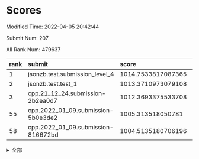 # Scores

Modified Time: 2022-04-05 20:42:44

Submit Num: 207

All Rank Num: 479637

| rank |               submit               |       score        |       sigma        | pk_num |
| :--- | :--------------------------------- | :----------------- | :----------------- | :----- |
| 1    | jsonzb.test.submission_level_4     | 1014.7533817087365 | 0.8235669963270087 | 9266   |
| 2    | jsonzb.test.test_1                 | 1013.3710973079108 | 0.7979342403226299 | 9268   |
| 3    | cpp.21_12_24.submission-2b2ea0d7   | 1012.3693375533708 | 0.7997168809246695 | 9264   |
| 55   | cpp.2022_01_09.submission-5b0e3de2 | 1005.313518050781  | 0.7070440399168246 | 9263   |
| 58   | cpp.2022_01_09.submission-816672bd | 1004.5135180706196 | 0.7162927854314424 | 9268   |


<details>
<summary>全部</summary>

| rank |                 submit                 |       score        |       sigma        | pk_num |
| :--- | :------------------------------------- | :----------------- | :----------------- | :----- |
| 1    | jsonzb.test.submission_level_4         | 1014.7533817087365 | 0.8235669963270087 | 9266   |
| 2    | jsonzb.test.test_1                     | 1013.3710973079108 | 0.7979342403226299 | 9268   |
| 3    | cpp.21_12_24.submission-2b2ea0d7       | 1012.3693375533708 | 0.7997168809246695 | 9264   |
| 4    | gobigger.level_3.submission_level_3_8  | 1011.9079937073357 | 0.7760591015557478 | 9267   |
| 5    | gobigger.level_3.submission_level_3_2  | 1011.8157903945961 | 0.7769581077409424 | 9264   |
| 6    | gobigger.level_3.submission_level_3_4  | 1011.6303511898725 | 0.7897109459380407 | 9274   |
| 7    | gobigger.level_3.submission_level_3_19 | 1011.5542838705019 | 0.761981052981661  | 9276   |
| 8    | gobigger.level_3.submission_level_3_46 | 1011.4516942047198 | 0.7708903704954726 | 9270   |
| 9    | gobigger.level_3.submission_level_3_43 | 1011.4449800704667 | 0.7688965460109769 | 9270   |
| 10   | gobigger.level_3.submission_level_3_12 | 1011.4016268522548 | 0.7586276805708059 | 9272   |
| 11   | gobigger.level_3.submission_level_3_13 | 1011.3818360976857 | 0.7796032131252352 | 9273   |
| 12   | gobigger.level_3.submission_level_3_22 | 1011.3492844713764 | 0.7838149275077284 | 9269   |
| 13   | gobigger.level_3.submission_level_3_18 | 1011.2221247507792 | 0.7786706142978317 | 9268   |
| 14   | gobigger.level_3.submission_level_3_17 | 1011.0156879222786 | 0.7747053778184549 | 9270   |
| 15   | gobigger.level_3.submission_level_3_36 | 1011.0118405220641 | 0.7926155204073473 | 9271   |
| 16   | gobigger.level_3.submission_level_3_39 | 1010.8946750470385 | 0.7580203287555999 | 9268   |
| 17   | gobigger.level_3.submission_level_3_10 | 1010.8718976415953 | 0.757413190454707  | 9265   |
| 18   | gobigger.level_3.submission_level_3_20 | 1010.7416693366838 | 0.7775890188792548 | 9267   |
| 19   | gobigger.level_3.submission_level_3_41 | 1010.7245782209548 | 0.7676350887882815 | 9267   |
| 20   | gobigger.level_3.submission_level_3_5  | 1010.5374299654563 | 0.7637041822571952 | 9267   |
| 21   | gobigger.level_3.submission_level_3_35 | 1010.5069010811258 | 0.7736979575471895 | 9269   |
| 22   | gobigger.level_3.submission_level_3_38 | 1010.5039425254165 | 0.773003226275727  | 9262   |
| 23   | gobigger.level_3.submission_level_3_40 | 1010.5029836580435 | 0.7774131616488522 | 9271   |
| 24   | gobigger.level_3.submission_level_3_3  | 1010.434900755583  | 0.7401418377499983 | 9267   |
| 25   | gobigger.level_3.submission_level_3_21 | 1010.4018833006741 | 0.7635207577029794 | 9273   |
| 26   | gobigger.level_3.submission_level_3_49 | 1010.3166121149844 | 0.7765588990955727 | 9270   |
| 27   | gobigger.level_3.submission_level_3_45 | 1010.2657762203886 | 0.7472994078104432 | 9268   |
| 28   | gobigger.level_3.submission_level_3_47 | 1010.260606147977  | 0.7842591732586662 | 9272   |
| 29   | gobigger.level_3.submission_level_3_27 | 1010.1820769697837 | 0.7613220248911992 | 9267   |
| 30   | gobigger.level_3.submission_level_3_14 | 1010.0571970620672 | 0.7673555403105023 | 9264   |
| 31   | gobigger.level_3.submission_level_3_25 | 1010.0240100361574 | 0.7632452512997081 | 9274   |
| 32   | gobigger.level_3.submission_level_3_7  | 1009.8153867820038 | 0.7564399514453426 | 9266   |
| 33   | gobigger.level_3.submission_level_3_37 | 1009.7431776640075 | 0.7602737628206298 | 9271   |
| 34   | gobigger.level_3.submission_level_3_28 | 1009.4178370639448 | 0.7640751659358859 | 9270   |
| 35   | gobigger.level_3.submission_level_3_29 | 1009.3956020803523 | 0.7673192187796342 | 9269   |
| 36   | gobigger.level_3.submission_level_3_11 | 1009.3362725007391 | 0.7605809697356333 | 9272   |
| 37   | gobigger.level_3.submission_level_3_1  | 1009.2448889334128 | 0.7496266000988465 | 9265   |
| 38   | gobigger.level_3.submission_level_3_26 | 1009.229331622235  | 0.7469210868350766 | 9264   |
| 39   | gobigger.level_3.submission_level_3_31 | 1009.1613682041962 | 0.7410014118427929 | 9267   |
| 40   | gobigger.level_3.submission_level_3_16 | 1008.9768520771938 | 0.747303729259306  | 9267   |
| 41   | gobigger.level_3.submission_level_3_15 | 1008.9728311757398 | 0.7358742128869359 | 9268   |
| 42   | gobigger.level_3.submission_level_3_34 | 1008.9053642133629 | 0.7457735946181846 | 9263   |
| 43   | gobigger.level_3.submission_level_3_32 | 1008.8996824937915 | 0.7406974867543619 | 9268   |
| 44   | gobigger.level_3.submission_level_3_48 | 1008.8845852338961 | 0.7552885279174633 | 9272   |
| 45   | gobigger.level_3.submission_level_3_42 | 1008.8826341440345 | 0.7664410361987197 | 9270   |
| 46   | gobigger.level_3.submission_level_3_30 | 1008.8503628523633 | 0.7382599321083644 | 9265   |
| 47   | gobigger.level_3.submission_level_3_33 | 1008.8222248773512 | 0.7468225056731047 | 9262   |
| 48   | gobigger.level_3.submission_level_3_24 | 1008.6937643422239 | 0.7364788722212361 | 9272   |
| 49   | gobigger.level_3.submission_level_3_6  | 1008.6814437734325 | 0.7419142881193685 | 9268   |
| 50   | gobigger.level_3.submission_level_3_9  | 1008.5141876438302 | 0.7476352481320352 | 9271   |
| 51   | gobigger.level_3.submission_level_3_44 | 1008.3804502125063 | 0.7468549538496473 | 9269   |
| 52   | gobigger.level_3.submission_level_3_0  | 1008.341320259487  | 0.7696818682356358 | 9269   |
| 53   | gobigger.level_3.submission_level_3_23 | 1008.2029075355338 | 0.7381998407167079 | 9266   |
| 54   | gobigger.level_1.submission_level_1_42 | 1005.9624465702738 | 0.7267951832610685 | 9268   |
| 55   | cpp.2022_01_09.submission-5b0e3de2     | 1005.313518050781  | 0.7070440399168246 | 9263   |
| 56   | gobigger.level_1.submission_level_1_32 | 1004.9250521091086 | 0.7297559868667842 | 9268   |
| 57   | gobigger.level_1.submission_level_1_2  | 1004.7376565434769 | 0.7250844529276678 | 9269   |
| 58   | cpp.2022_01_09.submission-816672bd     | 1004.5135180706196 | 0.7162927854314424 | 9268   |
| 59   | gobigger.level_1.submission_level_1_7  | 1004.3281807535199 | 0.7120428500704401 | 9264   |
| 60   | gobigger.level_1.submission_level_1_26 | 1004.3184409058397 | 0.7145577873453481 | 9269   |
| 61   | gobigger.level_1.submission_level_1_17 | 1004.278076010613  | 0.7141142572811883 | 9274   |
| 62   | gobigger.level_1.submission_level_1_36 | 1004.2597758672595 | 0.71203245869374   | 9271   |
| 63   | gobigger.level_1.submission_level_1_48 | 1004.2492768058871 | 0.7134454888457442 | 9264   |
| 64   | gobigger.level_1.submission_level_1_37 | 1004.1896998505721 | 0.7143215393734367 | 9271   |
| 65   | gobigger.level_1.submission_level_1_34 | 1004.0900166509466 | 0.7284450615369864 | 9268   |
| 66   | gobigger.level_1.submission_level_1_38 | 1004.0264345424782 | 0.7111668572144066 | 9269   |
| 67   | gobigger.level_1.submission_level_1_35 | 1003.9420621124116 | 0.7155462783637779 | 9265   |
| 68   | gobigger.level_1.submission_level_1_28 | 1003.8767812619234 | 0.711863314956454  | 9268   |
| 69   | gobigger.level_1.submission_level_1_47 | 1003.8264328994715 | 0.7195648714762637 | 9265   |
| 70   | gobigger.level_1.submission_level_1_33 | 1003.7153058133456 | 0.7118040205757494 | 9272   |
| 71   | gobigger.level_1.submission_level_1_45 | 1003.6472832215268 | 0.7124272081936655 | 9269   |
| 72   | gobigger.level_1.submission_level_1_0  | 1003.6371318105178 | 0.7119155757329529 | 9267   |
| 73   | gobigger.level_1.submission_level_1_41 | 1003.630030115206  | 0.7219993312567138 | 9270   |
| 74   | gobigger.level_1.submission_level_1_16 | 1003.6231360429614 | 0.7216022544648703 | 9268   |
| 75   | gobigger.level_1.submission_level_1_20 | 1003.5652808143572 | 0.7156614198391237 | 9267   |
| 76   | gobigger.level_1.submission_level_1_29 | 1003.4430516450708 | 0.7167386445318744 | 9268   |
| 77   | gobigger.level_1.submission_level_1_15 | 1003.3840782491977 | 0.7108022962125784 | 9267   |
| 78   | gobigger.level_1.submission_level_1_3  | 1003.3253384726253 | 0.7161786141227534 | 9268   |
| 79   | gobigger.level_1.submission_level_1_22 | 1003.2702377480845 | 0.7273103585747158 | 9265   |
| 80   | gobigger.level_1.submission_level_1_6  | 1003.212265743289  | 0.7137712119375892 | 9271   |
| 81   | gobigger.level_1.submission_level_1_43 | 1003.2054118007654 | 0.7108037363238681 | 9266   |
| 82   | gobigger.level_1.submission_level_1_39 | 1003.1318487001919 | 0.7194727959318941 | 9270   |
| 83   | gobigger.level_1.submission_level_1_19 | 1002.9597603567055 | 0.7115812403039505 | 9265   |
| 84   | gobigger.level_1.submission_level_1_24 | 1002.940014278596  | 0.7230882353759964 | 9265   |
| 85   | gobigger.level_1.submission_level_1_21 | 1002.8804987710762 | 0.7201460164433902 | 9268   |
| 86   | gobigger.level_1.submission_level_1_27 | 1002.8760399362853 | 0.7196453683186734 | 9270   |
| 87   | gobigger.level_1.submission_level_1_10 | 1002.8532717157311 | 0.701016470429731  | 9269   |
| 88   | gobigger.level_1.submission_level_1_23 | 1002.8116279672342 | 0.7045573643856265 | 9265   |
| 89   | gobigger.level_1.submission_level_1_40 | 1002.7806810603719 | 0.7212769996758198 | 9274   |
| 90   | gobigger.level_1.submission_level_1_13 | 1002.7557169361253 | 0.7099368687265962 | 9268   |
| 91   | gobigger.level_1.submission_level_1_14 | 1002.7450763053043 | 0.7217577838920077 | 9267   |
| 92   | gobigger.level_1.submission_level_1_46 | 1002.6653036217363 | 0.7221093799293138 | 9268   |
| 93   | gobigger.level_1.submission_level_1_5  | 1002.5935980061748 | 0.7257964355318853 | 9260   |
| 94   | gobigger.level_1.submission_level_1_9  | 1002.542338940477  | 0.7259995153219359 | 9272   |
| 95   | gobigger.level_1.submission_level_1_31 | 1002.4694831114812 | 0.7238345506094128 | 9268   |
| 96   | gobigger.level_1.submission_level_1_4  | 1002.4431230884792 | 0.7048855209385747 | 9266   |
| 97   | gobigger.level_1.submission_level_1_25 | 1002.2679376710502 | 0.7108375594541523 | 9264   |
| 98   | gobigger.level_1.submission_level_1_12 | 1002.231051855645  | 0.7020603481928442 | 9267   |
| 99   | gobigger.level_1.submission_level_1_49 | 1002.2182951835666 | 0.7209585676401259 | 9267   |
| 100  | gobigger.level_1.submission_level_1_44 | 1002.1947116820638 | 0.7195097835897184 | 9267   |
| 101  | gobigger.level_1.submission_level_1_18 | 1002.157247847499  | 0.7128304717111934 | 9271   |
| 102  | gobigger.level_1.submission_level_1_30 | 1002.1059626755972 | 0.709431723926035  | 9264   |
| 103  | gobigger.level_1.submission_level_1_11 | 1001.7910456534958 | 0.7127840982750628 | 9265   |
| 104  | gobigger.level_1.submission_level_1_1  | 1001.7685325229029 | 0.7111174439880767 | 9262   |
| 105  | gobigger.level_1.submission_level_1_8  | 1001.3938707347553 | 0.7120350614373595 | 9270   |
| 106  | gobigger.random.submission_random_35   | 997.7038514250465  | 0.7093511881765722 | 9270   |
| 107  | gobigger.random.submission_random_41   | 997.0302282409684  | 0.7238001195227272 | 9273   |
| 108  | gobigger.random.submission_random_10   | 996.9965938203047  | 0.7085000208898261 | 9268   |
| 109  | gobigger.random.submission_random_20   | 996.9789993649173  | 0.7085386882824439 | 9267   |
| 110  | gobigger.random.submission_random_23   | 996.8555968987519  | 0.6910744083026081 | 9266   |
| 111  | gobigger.random.submission_random_30   | 996.832902208031   | 0.7087311923904981 | 9270   |
| 112  | gobigger.random.submission_random_13   | 996.8252576398784  | 0.7222240724726048 | 9268   |
| 113  | gobigger.random.submission_random_11   | 996.800171294295   | 0.7001984132239631 | 9268   |
| 114  | gobigger.random.submission_random_27   | 996.7609445924483  | 0.7165785949066037 | 9272   |
| 115  | gobigger.random.submission_random_2    | 996.6674758502617  | 0.7086263614440894 | 9271   |
| 116  | gobigger.random.submission_random_6    | 996.6579638826848  | 0.7141798025680497 | 9270   |
| 117  | gobigger.random.submission_random_36   | 996.6455111894323  | 0.7185386525254347 | 9271   |
| 118  | gobigger.random.submission_random_5    | 996.6405793161316  | 0.7166569052543191 | 9270   |
| 119  | gobigger.random.submission_random_34   | 996.5547544397241  | 0.7176526092513268 | 9269   |
| 120  | gobigger.random.submission_random_31   | 996.5428419931523  | 0.7093535757046547 | 9271   |
| 121  | gobigger.random.submission_random_3    | 996.430178135012   | 0.6954489334589191 | 9269   |
| 122  | gobigger.random.submission_random_38   | 996.3906956014882  | 0.7113372212494069 | 9269   |
| 123  | gobigger.random.submission_random_33   | 996.3854917397972  | 0.7014713092168929 | 9267   |
| 124  | gobigger.random.submission_random_8    | 996.3542171647985  | 0.7009591156663934 | 9272   |
| 125  | gobigger.random.submission_random_39   | 996.3488821683693  | 0.7156543873720348 | 9271   |
| 126  | gobigger.random.submission_random_16   | 996.3057702784879  | 0.7108878476906982 | 9274   |
| 127  | gobigger.random.submission_random_25   | 996.2178494146641  | 0.7106272398309595 | 9267   |
| 128  | gobigger.random.submission_random_40   | 996.2050383837889  | 0.7229673233087845 | 9264   |
| 129  | gobigger.random.submission_random_37   | 996.1900397125376  | 0.7124122485718503 | 9270   |
| 130  | gobigger.random.submission_random_14   | 996.1814174694445  | 0.7051443416623006 | 9272   |
| 131  | gobigger.random.submission_random_24   | 996.0342775360868  | 0.7288879630763951 | 9267   |
| 132  | gobigger.random.submission_random_17   | 996.0324696688328  | 0.700026525068503  | 9273   |
| 133  | gobigger.random.submission_random_21   | 995.9974536392779  | 0.7133322221647418 | 9274   |
| 134  | gobigger.random.submission_random_48   | 995.9771336539568  | 0.7238682230741796 | 9267   |
| 135  | gobigger.random.submission_random_43   | 995.9701066412699  | 0.7085809373076118 | 9266   |
| 136  | gobigger.random.submission_random_1    | 995.9017120019789  | 0.7083146209501908 | 9269   |
| 137  | gobigger.random.submission_random_12   | 995.8947725434163  | 0.6978832462081045 | 9267   |
| 138  | gobigger.random.submission_random_9    | 995.8839834665716  | 0.7109323302844813 | 9270   |
| 139  | gobigger.random.submission_random_32   | 995.8661212380495  | 0.7101405809139453 | 9266   |
| 140  | gobigger.random.submission_random_49   | 995.7907227214207  | 0.7077622181584445 | 9267   |
| 141  | gobigger.random.submission_random_28   | 995.7146587592174  | 0.7151264925848508 | 9273   |
| 142  | gobigger.random.submission_random_22   | 995.6772041013095  | 0.7041620673672535 | 9266   |
| 143  | gobigger.random.submission_random_45   | 995.6246882899206  | 0.7065824434826388 | 9271   |
| 144  | gobigger.random.submission_random_42   | 995.4557294436573  | 0.7158712482101325 | 9276   |
| 145  | gobigger.random.submission_random_0    | 995.3866596506315  | 0.7002357281248979 | 9270   |
| 146  | gobigger.random.submission_random_4    | 995.3828783843     | 0.7121775346366457 | 9269   |
| 147  | gobigger.random.submission_random_44   | 995.2942887182504  | 0.7030319913382822 | 9268   |
| 148  | gobigger.random.submission_random_26   | 995.2893402759177  | 0.7025614702247484 | 9263   |
| 149  | gobigger.random.submission_random_46   | 995.2764084416242  | 0.7270533478523346 | 9267   |
| 150  | gobigger.random.submission_random_19   | 994.808219161486   | 0.7067193441330585 | 9268   |
| 151  | gobigger.random.submission_random_29   | 994.7594096028507  | 0.7152547864244302 | 9264   |
| 152  | gobigger.random.submission_random_47   | 994.7389089411897  | 0.7018468384720342 | 9269   |
| 153  | gobigger.level_2.submission_level_2_6  | 994.723070173481   | 0.7311041134453642 | 9268   |
| 154  | gobigger.random.submission_random_18   | 994.7172926285897  | 0.7003208965946772 | 9274   |
| 155  | gobigger.random.submission_random_7    | 994.6705534256563  | 0.7129629816321505 | 9271   |
| 156  | gobigger.random.submission_random_15   | 994.3111930279621  | 0.7301919999324752 | 9271   |
| 157  | gobigger.level_2.submission_level_2_18 | 993.6992790645751  | 0.721230144996983  | 9270   |
| 158  | gobigger.level_2.submission_level_2_11 | 993.5887249784388  | 0.7204781685777744 | 9271   |
| 159  | gobigger.level_2.submission_level_2_7  | 993.5881749540989  | 0.7415019021066673 | 9270   |
| 160  | gobigger.level_2.submission_level_2_16 | 993.3021136077466  | 0.7242745429119113 | 9268   |
| 161  | gobigger.level_2.submission_level_2_4  | 993.2910858860577  | 0.7354474873539926 | 9266   |
| 162  | gobigger.level_2.submission_level_2_46 | 993.0404282281327  | 0.7234451905147273 | 9272   |
| 163  | gobigger.level_2.submission_level_2_40 | 992.9807164294527  | 0.7375419275994222 | 9269   |
| 164  | gobigger.level_2.submission_level_2_19 | 992.9675783748152  | 0.7441122828007071 | 9270   |
| 165  | gobigger.level_2.submission_level_2_37 | 992.9277096497925  | 0.7504704191328566 | 9268   |
| 166  | gobigger.level_2.submission_level_2_38 | 992.9276021697052  | 0.7412923617190196 | 9265   |
| 167  | gobigger.level_2.submission_level_2_24 | 992.9176783172788  | 0.7254424551839326 | 9264   |
| 168  | gobigger.level_2.submission_level_2_35 | 992.7402288138638  | 0.742058319226656  | 9266   |
| 169  | gobigger.level_2.submission_level_2_39 | 992.7127510185117  | 0.7341002997872362 | 9270   |
| 170  | gobigger.level_2.submission_level_2_12 | 992.708281055646   | 0.7206714237964383 | 9270   |
| 171  | gobigger.level_2.submission_level_2_33 | 992.6408032857622  | 0.7397549195041634 | 9273   |
| 172  | gobigger.level_2.submission_level_2_0  | 992.4661975408351  | 0.7399059249138055 | 9268   |
| 173  | gobigger.level_2.submission_level_2_34 | 992.4344804858146  | 0.7549255096345315 | 9269   |
| 174  | gobigger.level_2.submission_level_2_5  | 992.4267968131837  | 0.7529869980928486 | 9269   |
| 175  | gobigger.level_2.submission_level_2_15 | 992.4216003424522  | 0.750888574327774  | 9270   |
| 176  | gobigger.level_2.submission_level_2_42 | 992.4088186029619  | 0.7376873033408969 | 9269   |
| 177  | gobigger.level_2.submission_level_2_13 | 992.3614131158923  | 0.7548058532936879 | 9269   |
| 178  | gobigger.level_2.submission_level_2_28 | 992.2987067442078  | 0.7285859836032582 | 9269   |
| 179  | gobigger.level_2.submission_level_2_43 | 992.2760039440458  | 0.7436825713805886 | 9261   |
| 180  | gobigger.level_2.submission_level_2_32 | 992.2503325540313  | 0.7526563663887558 | 9267   |
| 181  | gobigger.level_2.submission_level_2_2  | 992.204310291698   | 0.7469578198761021 | 9271   |
| 182  | gobigger.level_2.submission_level_2_49 | 992.0967453314717  | 0.7436723631919507 | 9266   |
| 183  | gobigger.level_2.submission_level_2_29 | 992.0942700920937  | 0.7327126457201341 | 9267   |
| 184  | gobigger.level_2.submission_level_2_10 | 992.0446672456744  | 0.7328953328730385 | 9266   |
| 185  | gobigger.level_2.submission_level_2_22 | 991.9855928193149  | 0.7311481144083766 | 9269   |
| 186  | gobigger.level_2.submission_level_2_23 | 991.9162042294531  | 0.7411325091139338 | 9267   |
| 187  | gobigger.level_2.submission_level_2_17 | 991.8769599389154  | 0.725242749757987  | 9266   |
| 188  | gobigger.level_2.submission_level_2_47 | 991.7433664854703  | 0.7454791935125811 | 9273   |
| 189  | gobigger.level_2.submission_level_2_27 | 991.7403498044727  | 0.7549382708094075 | 9261   |
| 190  | gobigger.level_2.submission_level_2_26 | 991.5866252492502  | 0.7400930389306384 | 9268   |
| 191  | gobigger.level_2.submission_level_2_14 | 991.5835834937899  | 0.7340960442748906 | 9273   |
| 192  | gobigger.level_2.submission_level_2_3  | 991.4461333334671  | 0.7543005416610277 | 9266   |
| 193  | gobigger.level_2.submission_level_2_20 | 991.3766418840543  | 0.7501744419008314 | 9268   |
| 194  | gobigger.level_2.submission_level_2_1  | 991.3493122950562  | 0.764261552804671  | 9271   |
| 195  | gobigger.level_2.submission_level_2_25 | 991.2848108298183  | 0.7426603738635829 | 9263   |
| 196  | gobigger.level_2.submission_level_2_31 | 991.1908242285991  | 0.7718912265693362 | 9269   |
| 197  | gobigger.level_2.submission_level_2_41 | 991.0885354632908  | 0.7632995754661505 | 9271   |
| 198  | gobigger.level_2.submission_level_2_8  | 991.0872179170267  | 0.7547192135553513 | 9274   |
| 199  | gobigger.level_2.submission_level_2_48 | 991.0544394422008  | 0.7765193067309247 | 9264   |
| 200  | gobigger.level_2.submission_level_2_45 | 990.956611565138   | 0.7502647476046383 | 9265   |
| 201  | gobigger.level_2.submission_level_2_21 | 990.6879641049085  | 0.7532044483223843 | 9272   |
| 202  | gobigger.level_2.submission_level_2_44 | 990.6873645201906  | 0.7370379549198377 | 9268   |
| 203  | gobigger.level_2.submission_level_2_30 | 990.680901675736   | 0.7497967841538591 | 9267   |
| 204  | gobigger.level_2.submission_level_2_9  | 990.5702073800337  | 0.7461125265992217 | 9269   |
| 205  | gobigger.level_2.submission_level_2_36 | 989.5552711897278  | 0.7934589529609959 | 9269   |
| 206  | gobigger.none.submission_none_0        | 977.2305623907486  | 1.4002313650098446 | 9264   |
| 207  | gobigger.none.submission_none_1        | 976.3412222046369  | 1.44543559492649   | 9267   |

</details>